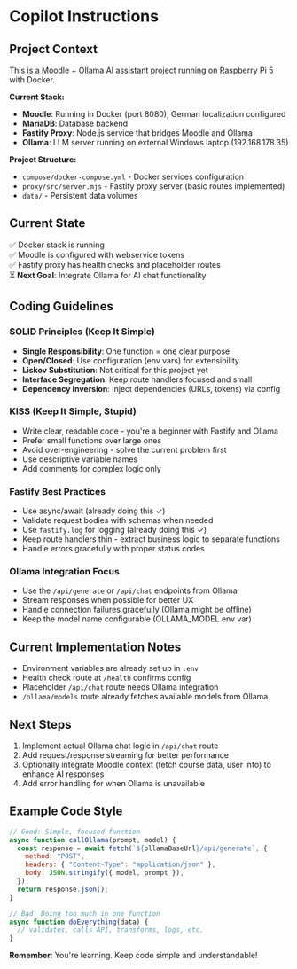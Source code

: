 # Copilot Instructions

## Project Context

This is a Moodle + Ollama AI assistant project running on Raspberry Pi 5 with Docker.

**Current Stack:**

- **Moodle**: Running in Docker (port 8080), German localization configured
- **MariaDB**: Database backend
- **Fastify Proxy**: Node.js service that bridges Moodle and Ollama
- **Ollama**: LLM server running on external Windows laptop (192.168.178.35)

**Project Structure:**

- `compose/docker-compose.yml` - Docker services configuration
- `proxy/src/server.mjs` - Fastify proxy server (basic routes implemented)
- `data/` - Persistent data volumes

## Current State

✅ Docker stack is running  
✅ Moodle is configured with webservice tokens  
✅ Fastify proxy has health checks and placeholder routes  
⏳ **Next Goal**: Integrate Ollama for AI chat functionality

## Coding Guidelines

### SOLID Principles (Keep It Simple)

- **Single Responsibility**: One function = one clear purpose
- **Open/Closed**: Use configuration (env vars) for extensibility
- **Liskov Substitution**: Not critical for this project yet
- **Interface Segregation**: Keep route handlers focused and small
- **Dependency Inversion**: Inject dependencies (URLs, tokens) via config

### KISS (Keep It Simple, Stupid)

- Write clear, readable code - you're a beginner with Fastify and Ollama
- Prefer small functions over large ones
- Avoid over-engineering - solve the current problem first
- Use descriptive variable names
- Add comments for complex logic only

### Fastify Best Practices

- Use async/await (already doing this ✓)
- Validate request bodies with schemas when needed
- Use `fastify.log` for logging (already doing this ✓)
- Keep route handlers thin - extract business logic to separate functions
- Handle errors gracefully with proper status codes

### Ollama Integration Focus

- Use the `/api/generate` or `/api/chat` endpoints from Ollama
- Stream responses when possible for better UX
- Handle connection failures gracefully (Ollama might be offline)
- Keep the model name configurable (OLLAMA_MODEL env var)

## Current Implementation Notes

- Environment variables are already set up in `.env`
- Health check route at `/health` confirms config
- Placeholder `/api/chat` route needs Ollama integration
- `/ollama/models` route already fetches available models from Ollama

## Next Steps

1. Implement actual Ollama chat logic in `/api/chat` route
2. Add request/response streaming for better performance
3. Optionally integrate Moodle context (fetch course data, user info) to enhance AI responses
4. Add error handling for when Ollama is unavailable

## Example Code Style

```javascript
// Good: Simple, focused function
async function callOllama(prompt, model) {
  const response = await fetch(`${ollamaBaseUrl}/api/generate`, {
    method: "POST",
    headers: { "Content-Type": "application/json" },
    body: JSON.stringify({ model, prompt }),
  });
  return response.json();
}

// Bad: Doing too much in one function
async function doEverything(data) {
  // validates, calls API, transforms, logs, etc.
}
```

**Remember**: You're learning. Keep code simple and understandable!
